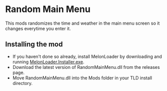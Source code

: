 ﻿# Random Main Menu
This mods randomizes the time and weather in the main menu screen so it changes everytime you enter it.

## Installing the mod
* If you haven't done so already, install MelonLoader by downloading and running [MelonLoader.Installer.exe](https://github.com/HerpDerpinstine/MelonLoader/releases/latest/download/MelonLoader.Installer.exe).
* Download the latest version of RandomMainMenu.dll from the releases page.
* Move RandomMainMenu.dll into the Mods folder in your TLD install directory.